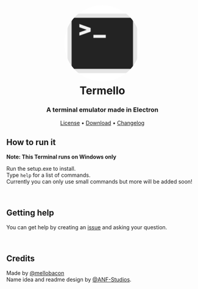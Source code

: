 <h1 align="center" style="position: relative;">
  <img width="200" style="border-radius: 50%;" src="./src/Icons/Terminal.png" alt="Termello's Icon" /><br>
  Termello
</h1>

<h3 align="center">A terminal emulator made in Electron</h3>

<p align="center">
  <a href="https://github.com/mellobacon/Termello/blob/master/LICENSE">License</a> •
  <a href="https://github.com/mellobacon/Termello/releases">Download</a> •
  <a href="https://github.com/mellobacon/Termello/blob/master/CHANGELOG.md">Changelog</a>
</p>

<div>
  <h2>How to run it</h2>
  <strong>Note: This Terminal runs on Windows only</strong>
  <p>Run the setup.exe to install.<br/>Type <code>help</code> for a list of commands.
  <br/>Currently you can only use small commands but more will be added soon!</p>
</div>

<br/>

<div>
<h2>Getting help</h2>
<p>You can get help by creating an <a href="https://github.com/mellobacon/Termello/issues/new/choose">issue</a> and asking your question.</p>
</div>

<br/>

<h2>Credits</h2>

<p>Made by <a href="https://github.com/mellobacon">@mellobacon</a>
<br/>Name idea and readme design by <a href="https://github.com/ANF-Studios">@ANF-Studios</a>.</p>
